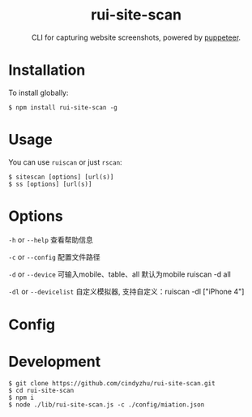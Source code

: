 <h1 align="center">rui-site-scan</h1>
<p align="center">CLI for capturing website screenshots, powered by <a href="https://github.com/GoogleChrome/puppeteer">puppeteer</a>.</p>

# Installation

To install globally:
```
$ npm install rui-site-scan -g
```

# Usage

You can use `ruiscan` or just `rscan`:
```
$ sitescan [options] [url(s)]
$ ss [options] [url(s)]
```

# Options
`-h` or `--help` 查看帮助信息

`-c` or `--config` 配置文件路径

`-d` or `--device` 可输入mobile、table、all 默认为mobile ruiscan -d all

`-dl` or `--devicelist` 自定义模拟器, 支持自定义：ruiscan -dl ["iPhone 4"] 

# Config

# Development
```
$ git clone https://github.com/cindyzhu/rui-site-scan.git
$ cd rui-site-scan
$ npm i
$ node ./lib/rui-site-scan.js -c ./config/miation.json
```
